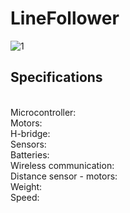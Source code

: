 # LineFollower


![1](https://user-images.githubusercontent.com/114813824/206908924-84b136d6-5f35-4309-9ef4-689fbbbd951c.PNG)


## Specifications
<br />
Microcontroller:
<br />
Motors: 
<br />
H-bridge:
<br />
Sensors:
<br />
Batteries:
<br />
Wireless communication:
<br />
Distance sensor - motors:
<br />
Weight:
<br />
Speed: 
<br />
